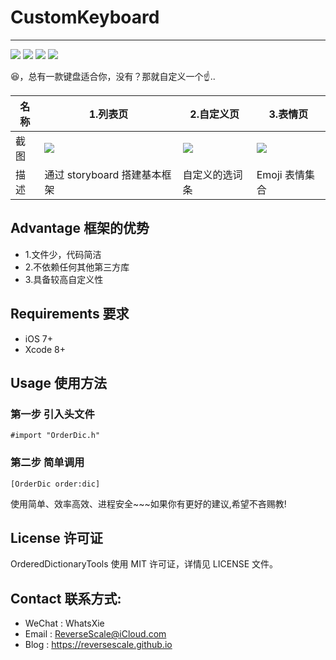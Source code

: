 # CustomKeyboard

---
![](https://img.shields.io/badge/platform-iOS-red.svg) 
![](https://img.shields.io/badge/language-Swift-orange.svg) 
![](https://img.shields.io/badge/download-1.8MB-brightgreen.svg)
![](https://img.shields.io/badge/license-MIT%20License-brightgreen.svg) 

😆，总有一款键盘适合你，没有？那就自定义一个☝️..

| 名称 |1.列表页 |2.自定义页 |3.表情页 |
| ------------- | ------------- | ------------- | ------------- |
| 截图 | ![](http://og1yl0w9z.bkt.clouddn.com/17-11-27/67624572.jpg) | ![](http://og1yl0w9z.bkt.clouddn.com/17-11-27/73564011.jpg) | ![](http://og1yl0w9z.bkt.clouddn.com/17-11-27/39480913.jpg) |
| 描述 | 通过 storyboard 搭建基本框架 | 自定义的选词条 | Emoji 表情集合 |


## Advantage 框架的优势
* 1.文件少，代码简洁
* 2.不依赖任何其他第三方库
* 3.具备较高自定义性


## Requirements 要求
* iOS 7+
* Xcode 8+


## Usage 使用方法
### 第一步 引入头文件
```
#import "OrderDic.h"
```
### 第二步 简单调用
```
[OrderDic order:dic]
```

使用简单、效率高效、进程安全~~~如果你有更好的建议,希望不吝赐教!


## License 许可证
OrderedDictionaryTools 使用 MIT 许可证，详情见 LICENSE 文件。


## Contact 联系方式:
* WeChat : WhatsXie
* Email : ReverseScale@iCloud.com
* Blog : https://reversescale.github.io
